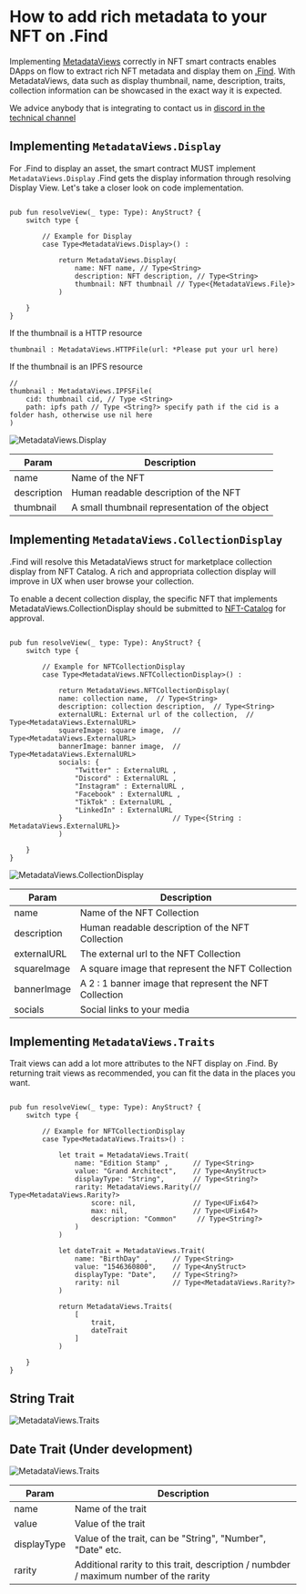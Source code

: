 # How to add rich metadata to your NFT on .Find

Implementing [MetadataViews](./contracts/standard/MetadataViews.cdc) correctly in NFT smart contracts enables DApps on flow to extract rich NFT metadata and display them on [.Find](find.xyz). With MetadataViews, data such as display thumbnail, name, description, traits, collection information can be showcased in the exact way it is expected. 

We advice anybody that is integrating to contact us in [discord in the technical channel](https://discord.gg/8a27XMx8Zp) 


## Implementing `MetadataViews.Display`
For .Find to display an asset, the smart contract MUST implement `MetadataViews.Display`
.Find gets the display information through resolving Display View. 
Let's take a closer look on code implementation. 

```cadence

pub fun resolveView(_ type: Type): AnyStruct? {
	switch type {

		// Example for Display 
		case Type<MetadataViews.Display>() : 

			return MetadataViews.Display(
				name: NFT name, // Type<String>
				description: NFT description, // Type<String>
				thumbnail: NFT thumbnail // Type<{MetadataViews.File}>
			)

	}
}

```

If the thumbnail is a HTTP resource 
```cadence 
thumbnail : MetadataViews.HTTPFile(url: *Please put your url here)
```

If the thumbnail is an IPFS resource
```cadence 
//
thumbnail : MetadataViews.IPFSFile(
	cid: thumbnail cid, // Type <String>
	path: ipfs path // Type <String?> specify path if the cid is a folder hash, otherwise use nil here
)
```


![MetadataViews.Display](/images/display.png "Display")

| Param      | Description |
| ----------- | ----------- |
| name   | Name of the NFT        |
| description      | Human readable description of the NFT      |
| thumbnail      | A small thumbnail representation of the object       |

## Implementing `MetadataViews.CollectionDisplay`

.Find will resolve this MetadataViews struct for marketplace collection display from NFT Catalog. A rich and appropriata collection display will improve in UX when user browse your collection. 

To enable a decent collection display, the specific NFT that implements MetadataViews.CollectionDisplay should be submitted to [NFT-Catalog](https://nft-catalog.vercel.app/catalog/mainnet) for approval. 

```cadence

pub fun resolveView(_ type: Type): AnyStruct? {
	switch type {

		// Example for NFTCollectionDisplay 
		case Type<MetadataViews.NFTCollectionDisplay>() : 

			return MetadataViews.NFTCollectionDisplay(
            name: collection name,  // Type<String>
            description: collection description,  // Type<String>
            externalURL: External url of the collection,  // Type<MetadataViews.ExternalURL>
            squareImage: square image,  // Type<MetadataViews.ExternalURL>
            bannerImage: banner image,  // Type<MetadataViews.ExternalURL>
            socials: { 
				"Twitter" : ExternalURL ,
				"Discord" : ExternalURL ,
				"Instagram" : ExternalURL ,
				"Facebook" : ExternalURL ,
				"TikTok" : ExternalURL ,
				"LinkedIn" : ExternalURL 
			}                           // Type<{String : MetadataViews.ExternalURL}>
			)

	}
}

```


![MetadataViews.CollectionDisplay](/images/collectionDisplay.png "CollectionDisplay")

| Param      | Description |
| ----------- | ----------- |
| name   | Name of the NFT Collection        |
| description      | Human readable description of the NFT Collection      |
| externalURL      | The external url to the NFT Collection       |
| squareImage      | A square image that represent the NFT Collection    |
| bannerImage      | A 2 : 1 banner image that represent the NFT Collection  |
| socials      | Social links to your media       |

## Implementing `MetadataViews.Traits`

Trait views can add a lot more attributes to the NFT display on .Find. 
By returning trait views as recommended, you can fit the data in the places you want. 

```cadence

pub fun resolveView(_ type: Type): AnyStruct? {
	switch type {

		// Example for NFTCollectionDisplay 
		case Type<MetadataViews.Traits>() : 

			let trait = MetadataViews.Trait(
				name: "Edition Stamp" ,      // Type<String>
				value: "Grand Architect",    // Type<AnyStruct>
				displayType: "String",       // Type<String?>
				rarity: MetadataViews.Rarity(// Type<MetadataViews.Rarity?>
					score: nil,              // Type<UFix64?>
					max: nil,                // Type<UFix64?>
					description: "Common"     // Type<String?>
				)
			)

			let dateTrait = MetadataViews.Trait(
				name: "BirthDay" ,      // Type<String>
				value: "1546360800",    // Type<AnyStruct>
				displayType: "Date",    // Type<String?>
				rarity: nil             // Type<MetadataViews.Rarity?>
			)

			return MetadataViews.Traits(
				[
					trait, 
					dateTrait
				]
			)

	}
}

```

## String Trait
![MetadataViews.Traits](/images/traits_String.png "traits_String")


## Date Trait (Under development)
![MetadataViews.Traits](/images/traits_Date.png "traits_Date")

| Param      | Description |
| ----------- | ----------- |
| name   | Name of the trait  |
| value      | Value of the trait  |
| displayType      | Value of the trait, can be "String", "Number", "Date" etc. |
| rarity      | Additional rarity to this trait, description / numbder / maximum number of the rarity    |
